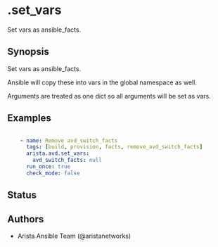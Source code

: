 # .set_vars

Set vars as ansible\_facts\.

## Synopsis

Set vars as ansible\_facts\.

Ansible will copy these into vars in the global namespace as well\.

Arguments are treated as one dict so all arguments will be set as vars\.

## Examples

```yaml

    - name: Remove avd_switch_facts
      tags: [build, provision, facts, remove_avd_switch_facts]
      arista.avd.set_vars:
        avd_switch_facts: null
      run_once: true
      check_mode: false

```

## Status

## Authors

- Arista Ansible Team (@aristanetworks)
